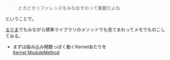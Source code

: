 > ときどきリファレンスをみなおすのって重要だよね

ということで。

[るりま](http://rurema.clear-code.com/1.9.3/library/_builtin.html)でもみながら標準ライブラリのメソッドでも見てまわってメモでものこしてみる。


* まずは組み込み関数っぽく動くKernelあたりを<br>
  [Kernel ModuleMethod](https://github.com/eiel/rurema_review/blob/master/Kernel_module_method/memo.md)
